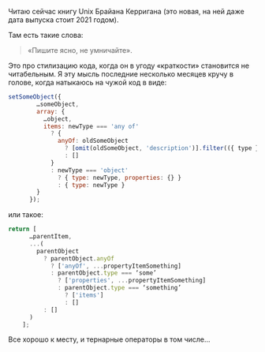 Читаю сейчас книгу Unix Брайана Керригана (это новая, на ней даже дата выпуска стоит 2021 годом).

Там есть такие слова:
> «Пишите ясно, не умничайте».

Это про стилизацию кода, когда он в угоду «краткости» становится не читабельным.
Я эту мысль последние несколько месяцев кручу в голове, когда натыкаюсь на чужой код в виде:

```js
setSomeObject({
        …someObject,
        array: {
          …object,
          items: newType === 'any of'
            ? {
              anyOf: oldSomeObject
                ? [omit(oldSomeObject, 'description')].filter(({ type }) => type !== 'any')
                : []
            }
            : newType === 'object'
              ? { type: newType, properties: {} }
              : { type: newType }
        }
      });
```
или такое:
```js
return [
      …parentItem,
      ...(
        parentObject
          ? parentObject.anyOf
            ? ['anyOf', ...propertyItemSomething]
            : parentObject.type === ‘some’
              ? ['properties', ...propertyItemSomething]
              : parentObject.type === ‘something’
                ? ['items']
                : []
          : []
      )
    ];
```
Все хорошо к месту, и тернарные операторы в том числе…